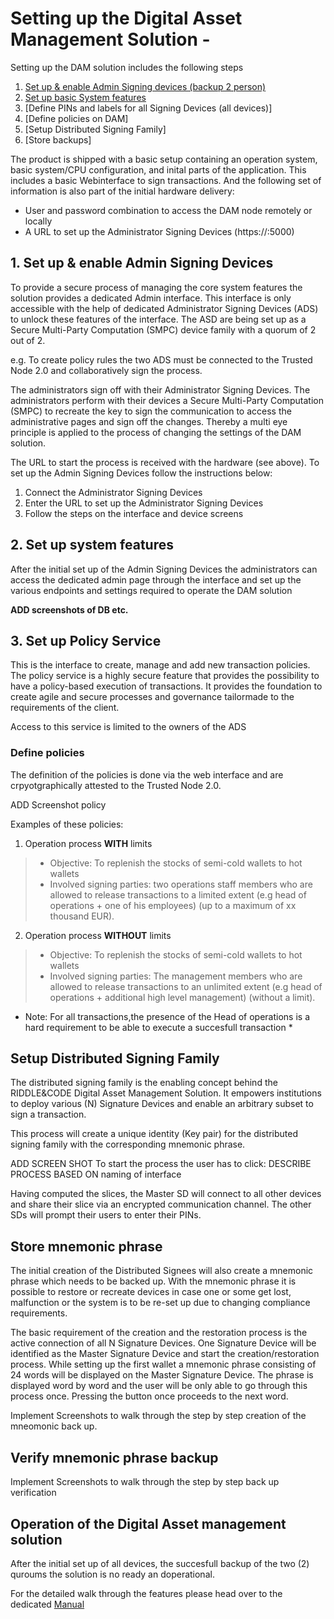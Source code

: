 # Setting up the Digital Asset Management Solution - 


Setting up the DAM solution includes the following steps

1. [Set up & enable Admin Signing devices (backup 2 person)](#Set-up-&-enable-Admin-Signing-Devices)
2. [Set up basic System features](#set-up-system-features)
3. [Define PINs and labels for all Signing Devices (all devices)]
4. [Define policies on DAM]
5. [Setup Distributed Signing Family]
6. [Store backups]

The product is shipped with a basic setup containing an operation system, basic system/CPU configuration, and inital parts of the application. This includes a basic Webinterface to sign transactions.
And the following set of information is also part of the initial hardware delivery:

* User and password combination to access the DAM node remotely or locally
* A URL to set up the Administrator Signing Devices (https://<IP of DAM node>:5000)

## 1. Set up & enable Admin Signing Devices

To provide a secure process of managing the core system features the solution provides a dedicated Admin interface. This interface is only accessible with the help of dedicated Administrator Signing Devices (ADS) to unlock these features of the interface. The ASD are being set up as a Secure Multi-Party Computation (SMPC) device family with a quorum of 2 out of 2.

e.g. To create policy rules the two ADS must be connected to the Trusted Node 2.0 and collaboratively sign the process. 

The administrators sign off with their Administrator Signing Devices. The administrators perform with their devices a Secure Multi-Party Computation (SMPC) to recreate the key to sign the communication to access the administrative pages and sign off the changes. Thereby a multi eye principle is applied to the process of changing the settings of the DAM solution.

The URL to start the process is received with the hardware (see above).
To set up the Admin Signing Devices follow the instructions below:
1. Connect the Administrator Signing Devices
2. Enter the URL to set up the Administrator Signing Devices
3. Follow the steps on the interface and device screens

## 2. Set up system features

After the initial set up of the Admin Signing Devices the administrators can access the dedicated admin page through the interface and set up the various endpoints and settings required to operate the DAM solution

**ADD screenshots of DB etc.** 

## 3. Set up Policy Service

This is the interface to create, manage and add new transaction policies. The policy service is a highly secure feature that provides the possibility to have a policy-based execution of transactions. It provides the foundation to create agile and secure processes and governance tailormade to the requirements of the client.

Access to this service is limited to the owners of the ADS

### Define policies

The definition of the policies is done via the web interface and are crpyotgraphically attested to the Trusted Node 2.0.

ADD Screenshot policy 

Examples of these policies: 

1. Operation process **WITH** limits
>* Objective: To replenish the stocks of semi-cold wallets to hot wallets
>* Involved signing parties: two operations staff members who are allowed to release 
>transactions to a limited extent (e.g head of operations + one of his employees) (up to a maximum of xx thousand EUR).

2. Operation process **WITHOUT** limits
>* Objective: To replenish the stocks of semi-cold wallets to hot wallets
>* Involved signing parties: The management members who are allowed to release 
>transactions to an unlimited extent (e.g head of operations + additional high level management) (without a limit).

* Note: For all transactions,the presence of the Head of operations is a hard requirement to be able to execute a succesfull transaction *

## Setup Distributed Signing Family

The distributed signing family is the enabling concept behind the RIDDLE&CODE Digital Asset Management Solution. It empowers institutions to deploy various (N) Signature Devices and enable an arbitrary subset to sign a transaction.

This process will create a unique identity (Key pair) for the distributed signing family with the corresponding mnemonic phrase.

ADD SCREEN SHOT
To start the process the user has to click:
DESCRIBE PROCESS BASED ON naming of interface

Having computed the slices, the Master SD will connect to all other devices and share their slice via an encrypted communication channel. The other SDs will prompt their users to enter their PINs.


## Store mnemonic phrase

The initial creation of the Distributed Signees will also create a mnemonic phrase which needs to be backed up. With the mnemonic phrase it is possible to restore or recreate devices in case one or some get lost, malfunction or the system is to be re-set up due to changing compliance requirements.

The basic requirement of the creation and the restoration process is the active connection of all N Signature Devices. One Signature Device will be identified as the Master Signature Device and start the creation/restoration process. While setting up the first wallet a mnemonic phrase consisting of 24 words will be displayed on the Master Signature Device. The phrase is displayed word by word and the user will be only able to go through this process once. Pressing the button once proceeds to the next word.

Implement Screenshots to walk through the step by step creation of the mneomonic back up.


## Verify mnemonic phrase backup


Implement Screenshots to walk through the step by step back up verification 


## Operation of the Digital Asset management solution 

After the initial set up of all devices, the succesfull backup of the two (2) quroums the solution is no ready an doperational. 

For the detailed walk through the features please head over to the dedicated [Manual](/blob/master/docs/Manual.md/)
